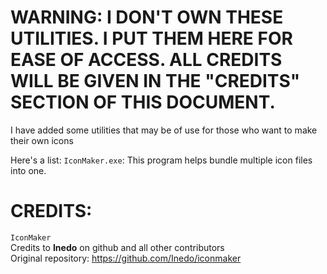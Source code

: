 # WARNING: I DON'T OWN THESE UTILITIES. I PUT THEM HERE FOR EASE OF ACCESS. ALL CREDITS WILL BE GIVEN IN THE "CREDITS" SECTION OF THIS DOCUMENT.

I have added some utilities that may be of use for those who want to make their own icons

Here's a list:
`IconMaker.exe`: This program helps bundle multiple icon files into one.



# CREDITS:

`IconMaker`  
Credits to **Inedo** on github and all other contributors  
Original repository: https://github.com/Inedo/iconmaker
